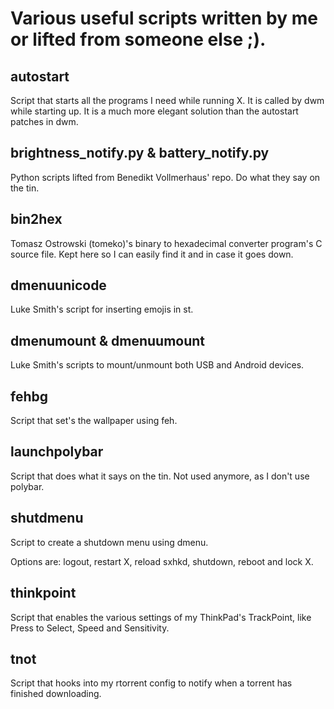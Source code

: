 # Various useful scripts written by me or lifted from someone else ;).

## autostart

Script that starts all the programs I need while running X. It is called by dwm while starting up. It is a much more elegant solution than the autostart patches in dwm.


## brightness_notify.py & battery_notify.py

Python scripts lifted from Benedikt Vollmerhaus' repo. Do what they say on the tin.

## bin2hex

Tomasz Ostrowski (tomeko)'s binary to hexadecimal converter program's C source file.
Kept here so I can easily find it and in case it goes down.

## dmenuunicode

Luke Smith's script for inserting emojis in st.

## dmenumount & dmenuumount

Luke Smith's scripts to mount/unmount both USB and Android devices.

## fehbg

Script that set's the wallpaper using feh.

## launchpolybar

Script that does what it says on the tin. Not used anymore, as I don't use polybar.

## shutdmenu

Script to create a shutdown menu using dmenu.

Options are: logout, restart X, reload sxhkd, shutdown, reboot and lock X.

## thinkpoint

Script that enables the various settings of my ThinkPad's TrackPoint, like Press to Select, Speed and Sensitivity.

## tnot

Script that hooks into my rtorrent config to notify when a torrent has finished downloading.
